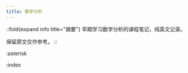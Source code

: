 ```yaml
---
title: 数学分析
---
```


::fold{expand info title="摘要"}
早期学习数学分析的课程笔记，纯英文记录。

保留原文仅作参考。
::

:asterisk

:index

